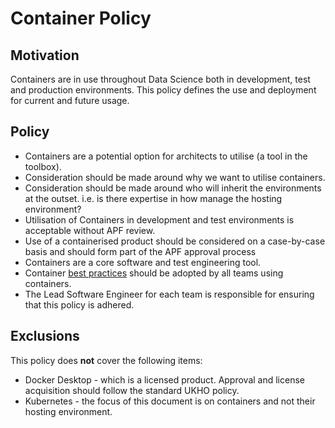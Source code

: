 # Container Policy

## Motivation

Containers are in use throughout Data Science both in development, test and production environments. This policy defines the use and deployment for current and future usage.

## Policy 

* Containers are a potential option for architects to utilise (a tool in the toolbox).
* Consideration should be made around why we want to utilise containers.
* Consideration should be made around who will inherit the environments at the outset. i.e. is there expertise in how manage the hosting environment?
* Utilisation of Containers in development and test environments is acceptable without APF review.
* Use of a containerised product should be considered on a case-by-case basis and should form part of the APF approval process
* Containers are a core software and test engineering tool.
* Container [best practices](./ContainerBestPracticies.md) should be adopted by all teams using containers.
* The Lead Software Engineer for each team is responsible for ensuring that this policy is adhered.

## Exclusions

This policy does **not** cover the following items:

- Docker Desktop - which is a licensed product. Approval and license acquisition should follow the standard UKHO policy.
- Kubernetes - the focus of this document is on containers and not their hosting environment.